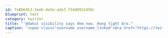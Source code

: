 ```yaml
---
id: fa0b6453-2eeb-4e5e-ade7-734d9912459c
blueprint: text
category: twitter
title: "'@dahul visibility says 4km now. Hang tight bro."
caption: '<span class="username username_linked">@<a href="https://twitter.com/dahul" title="Darren Hull (dahul)">dahul</a></span> visibility says 4km now. Hang tight bro.'
---
```

